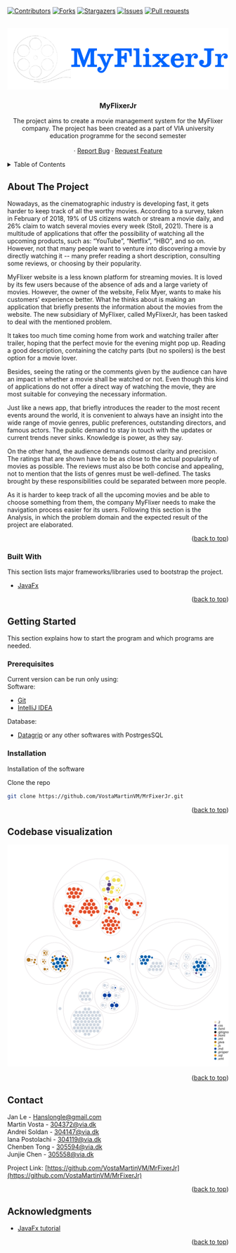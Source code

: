 <div id="top"></div>

[![Contributors][contributors-shield]][contributors-url]
[![Forks][forks-shield]][forks-url]
[![Stargazers][stars-shield]][stars-url]
[![Issues][issues-shield]][issues-url]
[![Pull requests][pull-shield]][pull-url]




<br />
<div align="center">
   <a href="https://github.com/VostaMartinVM/MrFixerJr">
    <img src="src/Client/View/Pictures/logo.png" alt="Logo">
  </a>
  <h3 align="center">MyFlixerJr</h3>

  <p align="center">
    The project aims to create a movie management system for the MyFlixer company. The project has been created as a part of VIA university education programme for the second semester
    <br />
    <br />
    ·
    <a href="https://github.com/VostaMartinVM/MrFixerJr/issues">Report Bug</a>
    ·
    <a href="https://github.com/VostaMartinVM/MrFixerJr/issues">Request Feature</a>
  </p>
</div>



<!-- TABLE OF CONTENTS -->
<details>
  <summary>Table of Contents</summary>
  <ol>
    <li>
      <a href="#about-the-project">About The Project</a>
      <ul>
        <li><a href="#built-with">Built With</a></li>
      </ul>
    </li>
    <li>
      <a href="#getting-started">Getting Started</a>
      <ul>
        <li><a href="#prerequisites">Prerequisites</a></li>
        <li><a href="#installation">Installation</a></li>
      </ul>
    </li>
    <li><a href="#contact">Contact</a></li>
    <li><a href="#acknowledgments">Acknowledgments</a></li>
  </ol>
</details>



## About The Project


  Nowadays, as the cinematographic industry is developing fast, it gets harder to keep
track of all the worthy movies. According to a survey, taken in February of 2018, 19% of US
citizens watch or stream a movie daily, and 26% claim to watch several movies every week
(Stoll, 2021). There is a multitude of applications that offer the possibility of watching all the
upcoming products, such as: “YouTube”, “Netflix”, “HBO”, and so on. However, not that
many people want to venture into discovering a movie by directly watching it -- many prefer
reading a short description, consulting some reviews, or choosing by their popularity.

  MyFlixer website is a less known platform for streaming movies. It is loved by its few
users because of the absence of ads and a large variety of movies. However,
the owner of the website, Felix Myer, wants to make his customers’ experience better.
What he thinks about is making an application that briefly presents the information about
the movies from the website. The new subsidiary of MyFlixer, called MyFlixerJr, has been
tasked to deal with the mentioned problem.

  It takes too much time coming home from work and watching trailer after trailer,
hoping that the perfect movie for the evening might pop up. Reading a good description,
containing the catchy parts (but no spoilers) is the best option for a movie lover.

  Besides, seeing the rating or the comments given by the audience can have an
impact in whether a movie shall be watched or not. Even though this kind of applications do
not offer a direct way of watching the movie, they are most suitable for conveying the
necessary information.

  Just like a news app, that briefly introduces the reader to the most recent events
around the world, it is convenient to always have an insight into the wide range of movie
genres, public preferences, outstanding directors, and famous actors. The public demand to
stay in touch with the updates or current trends never sinks. Knowledge is power, as they
say.

  On the other hand, the audience demands outmost clarity and precision. The ratings
that are shown have to be as close to the actual popularity of movies as possible. The
reviews must also be both concise and appealing, not to mention that the lists of genres
must be well-defined. The tasks brought by these responsibilities could be separated
between more people.

  As it is harder to keep track of all the upcoming movies and be able to choose
something from them, the company MyFlixer needs to make the navigation process easier
for its users.
Following this section is the Analysis, in which the problem domain and the expected
result of the project are elaborated.

<p align="right">(<a href="#top">back to top</a>)</p>



### Built With

This section lists major frameworks/libraries used to bootstrap the project.

* [JavaFx](https://openjfx.io/)

<p align="right">(<a href="#top">back to top</a>)</p>


## Getting Started

This section explains how to start the program and which programs are needed.

### Prerequisites

Current version can be run only using:
<br/>
  Software:
  * [Git](https://git-scm.com/)
  * [IntelliJ IDEA](https://www.jetbrains.com/idea/)
  
  Database:
  * [Datagrip](https://www.jetbrains.com/datagrip/?source=google&medium=cpc&campaign=15034927873&gclid=Cj0KCQiAk4aOBhCTARIsAFWFP9F_S7aSlIU1wUTeHSKZuw6NdZhdxexiPRblEzRUYKZOM9Awc1bmJKsaAi0VEALw_wcB) or any other softwares with PostrgesSQL

### Installation

Installation of the software

 Clone the repo
   ```sh
   git clone https://github.com/VostaMartinVM/MrFixerJr.git
   ```

<p align="right">(<a href="#top">back to top</a>)</p>

## Codebase visualization

![Visualization of the codebase](./diagram.svg)

<p align="right">(<a href="#top">back to top</a>)</p>

<!-- CONTACT -->
## Contact

Jan Le - Hanslongle@gmail.com
<br/>
Martin Vosta - 304372@via.dk
<br/>
Andrei Soldan - 304147@via.dk
<br/>
Iana Postolachi - 304119@via.dk
<br/>
Chenben Tong - 305594@via.dk
<br/>
Junjie Chen - 305558@via.dk

Project Link: [https://github.com/VostaMartinVM/MrFixerJr](https://github.com/VostaMartinVM/MrFixerJr)

<p align="right">(<a href="#top">back to top</a>)</p>



<!-- ACKNOWLEDGMENTS -->
## Acknowledgments

* [JavaFx tutorial](https://www.javatpoint.com/javafx-tutorial)

<p align="right">(<a href="#top">back to top</a>)</p>




[contributors-shield]: https://img.shields.io/github/contributors/VostaMartinVM/MrFixerJr.svg?style=for-the-badge
[contributors-url]: https://github.com/VostaMartinVM/MrFixerJr/graphs/contributors
[forks-shield]: https://img.shields.io/github/forks/VostaMartinVM/MrFixerJr.svg?style=for-the-badge
[forks-url]: https://github.com/IanaPostolachi/VostaMartinVM/MrFixerJr/network/members
[stars-shield]: https://img.shields.io/github/stars/VostaMartinVM/MrFixerJr.svg?style=for-the-badge
[stars-url]: https://github.com/VostaMartinVM/MrFixerJr/stargazers
[issues-shield]: https://img.shields.io/github/issues/VostaMartinVM/MrFixerJr.svg?style=for-the-badge
[issues-url]: https://github.com/IanaPostolachi/VostaMartinVM/MrFixerJr/issues
[pull-shield]: https://img.shields.io/github/issues-pr/VostaMartinVM/MrFixerJr.svg?style=for-the-badge
[pull-url]: https://github.com/VostaMartinVM/MrFixerJr/pulls
